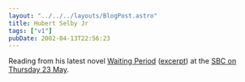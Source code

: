 ```yaml
---
layout: "../../../layouts/BlogPost.astro"
title: Hubert Selby Jr
tags: ["v1"]
pubDate: 2002-04-13T22:56:23
---
```


Reading from his latest novel [Waiting Period][1] ([excerpt][2]) at the <a href="http://www.sbc.org.uk/cgi-bin/framebuilder.cgi?target=/literature/sub_literature/performance/15121.html?version=1" rel="noopener noreferrer">SBC on Thursday 23 May</a>.

[1]: http://www.marionboyars.co.uk/Specific%20title%20pages/waiting.html "Hubert Selby Jr's Waiting Period on marionboyars.co.uk"
[2]: http://www.marionboyars.co.uk/Authors%20and%20gen.%20info/Other%20pages/excerpts.html "(scroll down) excerpt from Waiting Period on marionboyars.co.uk"
